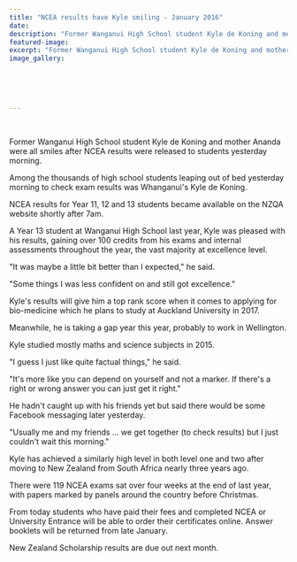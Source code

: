 ```yaml
---
title: "NCEA results have Kyle smiling - January 2016"
date: 
description: "Former Wanganui High School student Kyle de Koning and mother Ananda were all smiles after NCEA results were released to students yesterday morning, Wanganui Chronicle article on 14/1/16..."
featured-image: 
excerpt: "Former Wanganui High School student Kyle de Koning and mother Ananda were all smiles after NCEA results were released to students yesterday morning, Wanganui Chronicle article on 14/1/16..."
image_gallery:
	
	
	
	
	
---
```


<p>&nbsp;</p>
<p>Former Wanganui High School student Kyle de Koning and mother Ananda were all smiles after NCEA results were released to students yesterday morning.</p>
<p>Among the thousands of high school students leaping out of bed yesterday morning to check exam results was Whanganui's Kyle de Koning.</p>
<p>NCEA results for Year 11, 12 and 13 students became available on the NZQA website shortly after 7am.</p>
<p>A Year 13 student at Wanganui High School last year, Kyle was pleased with his results, gaining over 100 credits from his exams and internal assessments throughout the year, the vast majority at excellence level.</p>
<p>"It was maybe a little bit better than I expected," he said.</p>
<p>"Some things I was less confident on and still got excellence."</p>
<p>Kyle's results will give him a top rank score when it comes to applying for bio-medicine which he plans to study at Auckland University in 2017.</p>
<p>Meanwhile, he is taking a gap year this year, probably to work in Wellington.</p>
<p>Kyle studied mostly maths and science subjects in 2015.</p>
<p>"I guess I just like quite factual things," he said.</p>
<p>"It's more like you can depend on yourself and not a marker. If there's a right or wrong answer you can just get it right."</p>
<p>He hadn't caught up with his friends yet but said there would be some Facebook messaging later yesterday.</p>
<p>"Usually me and my friends ... we get together (to check results) but I just couldn't wait this morning."</p>
<p>Kyle has achieved a similarly high level in both level one and two after moving to New Zealand from South Africa nearly three years ago.</p>
<p>There were 119 NCEA exams sat over four weeks at the end of last year, with papers marked by panels around the country before Christmas.</p>
<p>From today students who have paid their fees and completed NCEA or University Entrance will be able to order their certificates online. Answer booklets will be returned from late January.</p>
<p>New Zealand Scholarship results are due out next month.</p>

